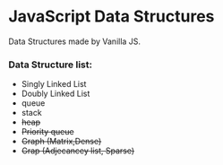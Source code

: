 # JavaScript Data Structures

Data Structures made by Vanilla JS.

### Data Structure list:

- Singly Linked List
- Doubly Linked List
- queue
- stack
- ~~heap~~
- ~~Priority queue~~
- ~~Graph (Matrix,Dense)~~
- ~~Grap (Adjecancey list, Sparse)~~
